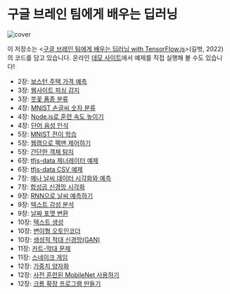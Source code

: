 # 구글 브레인 팀에게 배우는 딥러닝

![cover](https://tensorflowkorea.files.wordpress.com/2022/03/e18480e185aee18480e185b3e186afe18487e185b3e18485e185a6e1848be185b5e186abe18490e185b5e186b7e1848be185a6e18480e185a6e18487e185a2e1848be185aee18482e185b3e186abe18483e185b5e186b8e18485e185a5-1.jpg?w=600)

이 저장소는 <[구글 브레인 팀에게 배우는 딥러닝 with TensorFlow.js](https://bit.ly/tfjs-home)>(길벗, 2022)의 코드를 담고 있습니다. 온라인 [데모 사이트](https://bit.ly/tfjs-demo)에서 예제를 직접 실행해 볼 수도 있습니다!

* 2장: [보스턴 주택 가격 예측](./boston-housing)
* 3장: [웹사이트 피싱 감지](./website-phishing)
* 3장: [붓꽃 품종 분류](./iris)
* 4장: [MNIST 손글씨 숫자 분류](mnist)
* 4장: [Node.js로 훈련 속도 높이기](mnist-node)
* 4장: [단어 음성 인식](speech-commands)
* 5장: [MNIST 전이 학습](mnist-transfer-cnn)
* 5장: [웹캠으로 팩맨 제어하기](webcam-transfer-learning)
* 5장: [간단한 객체 탐지](simple-object-detection)
* 6장: [tfjs-data 제너레이터 예제](data-generator)
* 6장: [tfjs-data CSV 예제](data-csv)
* 7장: [예나 날씨 데이터 시각화와 예측](jena-weather)
* 7장: [합성곱 신경망 시각화](visualize-convnet)
* 9장: [RNN으로 날씨 예측하기](jena-weather-rnn)
* 9장: [텍스트 감성 분석](sentiment)
* 9장: [날짜 포맷 변환](date-conversion-attention)
* 10장: [텍스트 생성](lstm-text-generation)
* 10장: [변이형 오토인코더](fashion-mnist-vae)
* 10장: [생성적 적대 신경망(GAN)](mnist-acgan)
* 11장: [카트-막대 문제](cart-pole)
* 11장: [스네이크 게임](snake-dqn)
* 12장: [가중치 양자화](quantization)
* 12장: [사전 훈련된 MobileNet 사용하기](mobilenet)
* 12장: [크롬 확장 프로그램 만들기](chrome-extension)

